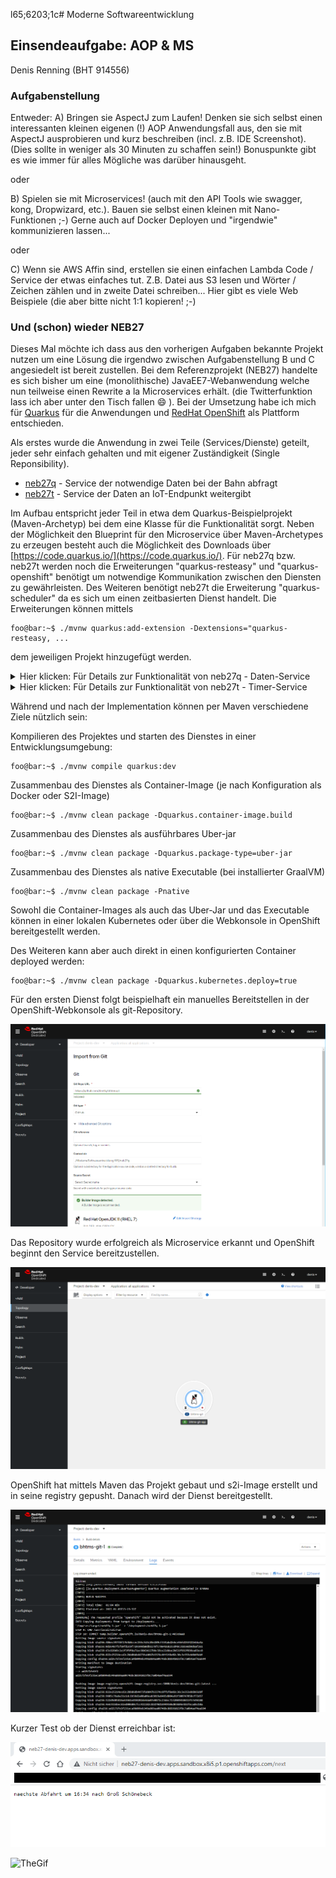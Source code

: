 l65;6203;1c# Moderne Softwareentwicklung


## Einsendeaufgabe: AOP & MS

Denis Renning (BHT 914556)

### Aufgabenstellung

Entweder:
A) Bringen sie AspectJ zum Laufen! Denken sie sich selbst einen interessanten kleinen eigenen (!) AOP Anwendungsfall aus, den sie mit AspectJ ausprobieren und kurz beschreiben (incl. z.B. IDE Screenshot). (Dies sollte in weniger als 30 Minuten zu schaffen sein!)
Bonuspunkte gibt es wie immer für alles Mögliche was darüber hinausgeht.

oder

B) Spielen sie mit Microservices! (auch mit den API Tools wie swagger, kong, Dropwizard, etc.). Bauen sie selbst einen kleinen mit Nano-Funktionen ;-)
Gerne auch auf Docker Deployen und "irgendwie" kommunizieren lassen...

oder

C) Wenn sie AWS Affin sind, erstellen sie einen einfachen Lambda Code / Service der etwas einfaches tut.
Z.B. Datei aus S3 lesen und Wörter / Zeichen zählen und in zweite Datei schreiben...
Hier gibt es viele Web Beispiele (die aber bitte nicht 1:1 kopieren! ;-)



### Und (schon) wieder NEB27

Dieses Mal möchte ich dass aus den vorherigen Aufgaben bekannte Projekt nutzen um eine Lösung die irgendwo zwischen Aufgabenstellung B und C angesiedelt ist bereit zustellen. Bei dem Referenzprojekt (NEB27) handelte es sich bisher um eine (monolithische) JavaEE7-Webanwendung welche nun teilweise einen Rewrite a la Microservices erhält. (die Twitterfunktion lass ich aber unter den Tisch fallen :smile: ). Bei der Umsetzung habe ich mich für [Quarkus](https://quarkus.io) für die Anwendungen und [RedHat OpenShift](https://www.redhat.com/de/technologies/cloud-computing/openshift) als Plattform entschieden.

Als erstes wurde die Anwendung in zwei Teile (Services/Dienste) geteilt, jeder sehr einfach gehalten und mit eigener Zuständigkeit (Single Reponsibility).

 - [neb27q](https://github.com/devtty/bhtms/tree/main/ModerneSoftwareentwicklung/MS/neb27q) - Service der notwendige Daten bei der Bahn abfragt
 - [neb27t](https://github.com/devtty/bhtms/tree/main/ModerneSoftwareentwicklung/MS/neb27t) - Service der Daten an IoT-Endpunkt weitergibt

Im Aufbau entspricht jeder Teil in etwa dem Quarkus-Beispielprojekt (Maven-Archetyp) bei dem eine Klasse für die Funktionalität sorgt. Neben der Möglichkeit den Blueprint für den Microservice über Maven-Archetypes zu erzeugen besteht auch die Möglichkeit des Downloads über [https://code.quarkus.io/](https://code.quarkus.io/). Für neb27q bzw. neb27t werden noch die Erweiterungen "quarkus-resteasy" und "quarkus-openshift" benötigt um notwendige Kommunikation zwischen den Diensten zu gewährleisten. Des Weiteren benötigt neb27t die Erweiterung "quarkus-scheduler" da es sich um einen zeitbasierten Dienst handelt. Die Erweiterungen können mittels

``` console
foo@bar:~$ ./mvnw quarkus:add-extension -Dextensions="quarkus-resteasy, ...
```

dem jeweiligen Projekt hinzugefügt werden. 


<details>
<summary>Hier klicken: Für Details zur Funktionalität von neb27q - Daten-Service</summary>
<p>
Holt die Information für die nächste Abfahrt eines Zuges vom Bahnhof, formatiert diese und liefert den Plain-Text ggf. aus.


```java
@Path("/next")
public class AbWandlitzResource {

    @GET
    @Produces(MediaType.TEXT_PLAIN)
    public String hello() {

	String ret = "";
	try{
	    Document doc = Jsoup.connect("https://www.lb-neb.de/de/app/webtools/trains.widget?action=departure&stop=1510837020596").get();
	    Element firTime = doc.select(".ids-table > tbody:nth-child(2) > tr:nth-child(1) > td:nth-child(2)").first();
	    Element firDire = doc.select(".ids-table > tbody:nth-child(2) > tr:nth-child(1) > td:nth-child(3) > strong:nth-child(3)").first();
	    Element secTime = doc.select(".ids-table > tbody:nth-child(2) > tr:nth-child(2) > td:nth-child(2)").first();
	    ret = "naechste Abfahrt um " + firTime.text() + " nach " + firDire.text();
	}catch(Exception e){
	    ret = "error" + e.getMessage();
	}

        return ret;
    }
}
```
</p>
</details>

<details>
<summary> Hier klicken: Für Details zur Funktionalität von neb27t - Timer-Service</summary>
<p>
Da sich der Datendienst (neb27q) irgendwo in "der Cloud" bzw. im OpenShift befindet und dessen Adresse evt. noch nicht bekannt ist, muss beim Start des Dienstes ('onStart(@Observes StartupEvent ev)') die entsprechende Verbindung erst noch gesucht werden (Discovery). (Bei einem kleinen Projekt wie diesem hätte man den Host natürlich auch aus der Konsole ablesen und statisch verdrahten können, dieses entspricht allerdings nicht dem Sinn :smile: des Microservice-Ansatzes  ). Der Dienst kann jedoch selbst mit OpenShift interagieren und die entsprechenden Routen abfragen ('openshiftClient.routes()') und der host wird in der Variable 'host' zwischengespeichert.

In der 'push'-Methode, die alle 5 Minuten ausgeführt wird, wird der Status der nächsten Zugabfahrt vom Datenservice (neb27q) abgefragt und an den Endpunkt eines IoT-Gerätes per REST-Schnittstelle weitergeleitet.



```java
@ApplicationScoped
public class LaMetricPushResource {

    private static final String LAMETRIC_DEV_CON = "https://developer.lametric.com";
    private static final String LAMETRIC_WIDGET_URI = "api/V1/dev/widget/update/com.lametric.20d9fabf0b232dc145b0b82d9deb8ea9/1 ";

    @Inject OpenShiftClient openshiftClient;

    String host = null;
    
    void onStart(@Observes StartupEvent ev){
	LabelSelector selector = new LabelSelectorBuilder().withMatchLabels(Map.ofEntries(entry("endpoint", "client"))).build();

	List<Route> routes = openshiftClient.routes().withLabelSelector(selector).list().getItems();

	Route route = routes.get(0);
        
        host = route.getSpec().getHost();

    }
    
    @Scheduled(every="300s")
    void push() {	
	
        try {
            URL url = new URL("http://" + host);
            Scanner s = new Scanner(url.openStream());
            String message = s.nextLine();
        } catch (MalformedURLException ex) {
            Logger.getLogger(LaMetricPushResource.class.getName()).log(Level.SEVERE, null, ex);
        } catch (IOException ex) {
            Logger.getLogger(LaMetricPushResource.class.getName()).log(Level.SEVERE, null, ex);
        }
        
	JsonObject message = Json.createObjectBuilder()
	    .add("frames", Json.createObjectBuilder()
		 .add("index", 0)
		 .add("text", messageText)
		 .add("icon", "i1347")
		 )
	    .build();

	Client restClient = new ResteasyClientBuilder().build();      
        
        WebTarget target = restClient.target(LAMETRIC_DEV_CON).path(LAMETRIC_WIDGET_URI);
        
        CacheControl cacheControl = new CacheControl();
        cacheControl.setNoCache(true);

        Response response = target.request().accept(MediaType.APPLICATION_JSON).cacheControl(cacheControl).header("X-Access-Token", accessToken).post(Entity.json(message));
    }
}
```
</p>
</details>

Während und nach der Implementation können per Maven verschiedene Ziele nützlich sein:

Kompilieren des Projektes und starten des Dienstes in einer Entwicklungsumgebung: 

``` console
foo@bar:~$ ./mvnw compile quarkus:dev
```

Zusammenbau des Dienstes als Container-Image (je nach Konfiguration als Docker oder S2I-Image)
``` console
foo@bar:~$ ./mvnw clean package -Dquarkus.container-image.build
```

Zusammenbau des Dienstes als ausführbares Uber-jar
``` console
foo@bar:~$ ./mvnw clean package -Dquarkus.package-type=uber-jar
```

Zusammenbau des Dienstes als native Executable (bei installierter GraalVM)
``` console
foo@bar:~$ ./mvnw clean package -Pnative
```

Sowohl die Container-Images als auch das Uber-Jar und das Executable können in einer lokalen Kubernetes oder über die Webkonsole in OpenShift bereitgestellt werden.

Des Weiteren kann aber auch direkt in einen konfigurierten Container deployed werden:

``` console
foo@bar:~$ ./mvnw clean package -Dquarkus.kubernetes.deploy=true
```

Für den ersten Dienst folgt beispielhaft ein manuelles Bereitstellen in der OpenShift-Webkonsole als git-Repository. 

![import](./ms_1import.png)

Das Repository wurde erfolgreich als Microservice erkannt und OpenShift beginnt den Service bereitzustellen.

![Hello Micro](./ms_2helloms.png)

OpenShift hat mittels Maven das Projekt gebaut und s2i-Image erstellt und in seine registry gepusht. Danach wird der Dienst bereitgestellt.

![Build and Push](./ms_3buildpush.png)

Kurzer Test ob der Dienst erreichbar ist: 

![Next one please](./ms_4next.png)

![TheGif](./lametric.gif)



